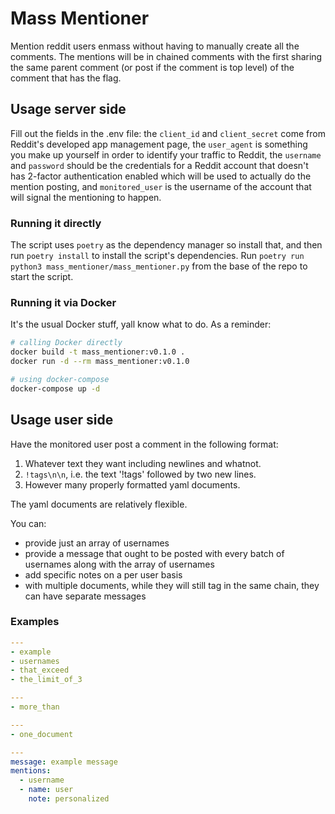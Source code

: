 # Mass Mentioner

Mention reddit users enmass without having to manually create all the comments.  The mentions will be in chained comments with the first sharing the same parent comment (or post if the comment is top level) of the comment that has the flag.

## Usage server side

Fill out the fields in the .env file: the `client_id` and `client_secret` come from Reddit's developed app management page, the `user_agent` is something you make up yourself in order to identify your traffic to Reddit, the `username` and `password` should be the credentials for a Reddit account that doesn't has 2-factor authentication enabled which will be used to actually do the mention posting, and `monitored_user` is the username of the account that will signal the mentioning to happen.

### Running it directly

The script uses `poetry` as the dependency manager so install that, and then run `poetry install` to install the script's dependencies.  Run `poetry run python3 mass_mentioner/mass_mentioner.py` from the base of the repo to start the script.

### Running it via Docker

It's the usual Docker stuff, yall know what to do.  As a reminder:

```sh
# calling Docker directly
docker build -t mass_mentioner:v0.1.0 .
docker run -d --rm mass_mentioner:v0.1.0
```

```sh
# using docker-compose
docker-compose up -d
```

## Usage user side

Have the monitored user post a comment in the following format:

1. Whatever text they want including newlines and whatnot.
2. `!tags\n\n`, i.e. the text '!tags' followed by two new lines.
3. However many properly formatted yaml documents.

The yaml documents are relatively flexible.

You can:
 * provide just an array of usernames
 * provide a message that ought to be posted with every batch of usernames along with the array of usernames
 * add specific notes on a per user basis
 * with multiple documents, while they will still tag in the same chain, they can have separate messages

### Examples

```yaml
---
- example
- usernames
- that_exceed
- the_limit_of_3
```

```yaml
---
- more_than

---
- one_document
```

```yaml
---
message: example message
mentions:
  - username
  - name: user
    note: personalized
```
